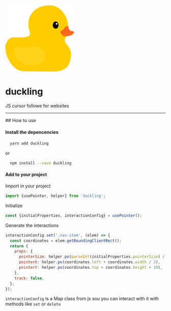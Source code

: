 ![Duckling](./docs/static/img/duckling.png)

# duckling
JS cursor followe for websites

---

## How to use

#### Install the depencencies

```bash
  yarn add duckling
```

or 

```bash
  npm install --save duckling
```

#### Add to your project

Import in your project
```javascript
import {usePointer, helper} from 'duckling';
```

Initialize
```javascript
const {initialProperties, interactionConfig} = usePointer();
```

Generate the interactions
```javascript
interactionConfig.set('.nav-item', (elem) => {
  const coordinates = elem.getBoundingClientRect();
  return {
    props: {
      pointerSize: helper.px(parseInt(initialProperties.pointerSize) / 2),
      pointerX: helper.px(coordinates.left + coordinates.width / 2),
      pointerY: helper.px(coordinates.top + coordinates.height + 10),
    },
    track: false,
  };
});
```

`interactionConfig` is a Map class from js sou you can interact with it with methods like `set` or `delete`

